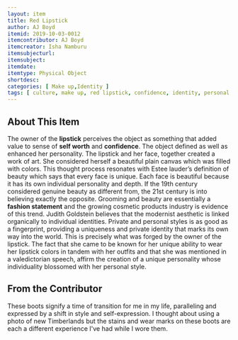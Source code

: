```yaml
---
layout: item
title: Red Lipstick
author: AJ Boyd
itemid: 2019-10-03-0012
itemcontributor: AJ Boyd
itemcreator: Isha Namburu
itemsubjecturl: 
itemsubject: 
itemdate: 
itemtype: Physical Object
shortdesc: 
categories: [ Make up,Identity ]
tags: [ culture, make up, red lipstick, confidence, identity, personal style ]
---
```


## About This Item

The owner of the **lipstick** perceives the object as something that added value to sense of **self worth** and **confidence**. The object defined as well as enhanced her personality. The lipstick and her face, together created a work of art. She considered herself a beautiful plain canvas which was filled with colors. This thought process resonates with Estee lauder’s definition of beauty which says that every face is unique. Each face is beautiful because it has its own individual personality and depth. If the 19th century considered genuine beauty as different from, the 21st century is into believing exactly the opposite. Grooming and beauty are essentially a **fashion statement** and the growing cosmetic products industry is evidence of this trend. Judith Goldstein believes that the modernist aesthetic is linked organically to individual identities. Private and personal styles is as good as a fingerprint, providing a uniqueness and private identity that marks its own way into the world. This is precisely what was forged by the owner of the lipstick. The fact that she came to be known for her unique ability to wear her lipstick colors in tandem with her outfits and that she was mentioned in a valedictorian speech, affirm the creation of a unique personality whose individuality blossomed with her personal style.

## From the Contributor

These boots signify a time of transition for me in my life, paralleling and expressed by a shift in style and self-expression. I thought about using a photo of new Timberlands but the stains and wear marks on these boots are each a different experience I've had while I wore them. 

